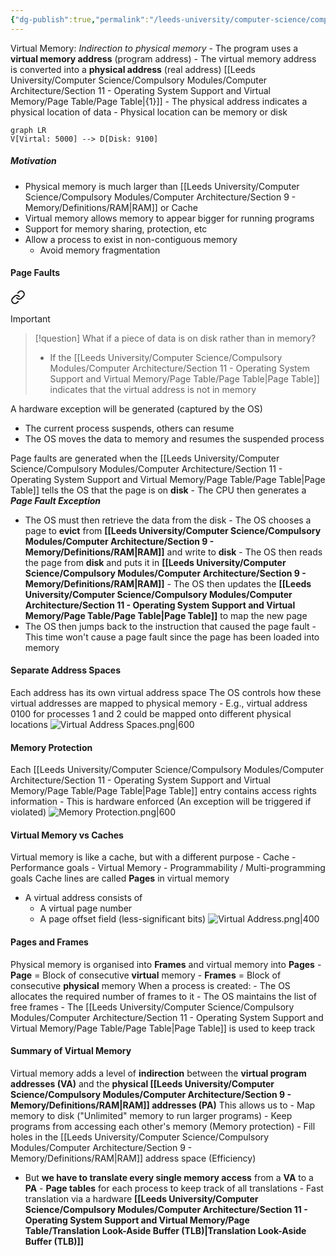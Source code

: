 ```yaml
---
{"dg-publish":true,"permalink":"/leeds-university/computer-science/compulsory-modules/computer-architecture/section-11-operating-system-support-and-virtual-memory/virtual-memory/"}
---
```


Virtual Memory: *Indirection to physical memory*
	- The program uses a **virtual memory address** (program address)
	- The virtual memory address is converted into a **physical address** (real address) [[Leeds University/Computer Science/Compulsory Modules/Computer Architecture/Section 11 - Operating System Support and Virtual Memory/Page Table/Page Table\|{1}]]
	- The physical address indicates a physical location of data
	- Physical location can be memory or disk
```mermaid
graph LR
V[Virtal: 5000] --> D[Disk: 9100]
```
##### Motivation
- Physical memory is much larger than [[Leeds University/Computer Science/Compulsory Modules/Computer Architecture/Section 9 - Memory/Definitions/RAM\|RAM]] or Cache
- Virtual memory allows memory to appear bigger for running programs
- Support for memory sharing, protection, etc
- Allow a process to exist in non-contiguous memory
	- Avoid memory fragmentation
#### Page Faults
<div class="transclusion internal-embed is-loaded"><a class="markdown-embed-link" href="/leeds-university/computer-science/compulsory-modules/computer-architecture/section-11-operating-system-support-and-virtual-memory/page-fault/#37db08" aria-label="Open link"><svg xmlns="http://www.w3.org/2000/svg" width="24" height="24" viewBox="0 0 24 24" fill="none" stroke="currentColor" stroke-width="2" stroke-linecap="round" stroke-linejoin="round" class="svg-icon lucide-link"><path d="M10 13a5 5 0 0 0 7.54.54l3-3a5 5 0 0 0-7.07-7.07l-1.72 1.71"></path><path d="M14 11a5 5 0 0 0-7.54-.54l-3 3a5 5 0 0 0 7.07 7.07l1.71-1.71"></path></svg></a><div class="markdown-embed">




>[!important] 
>>[!question] 
>>What if a piece of data is on disk rather than in memory?
>>- If the [[Leeds University/Computer Science/Compulsory Modules/Computer Architecture/Section 11 - Operating System Support and Virtual Memory/Page Table/Page Table\|Page Table]] indicates that the virtual address is not in memory
>
>A hardware exception will be generated (captured by the OS)
>- The current process suspends, others can resume
>- The OS moves the data to memory and resumes the suspended process

Page faults are generated when the [[Leeds University/Computer Science/Compulsory Modules/Computer Architecture/Section 11 - Operating System Support and Virtual Memory/Page Table/Page Table\|Page Table]] tells the OS that the page is on **disk**
	- The CPU then generates a ***Page Fault Exception***
- The OS must then retrieve the data from the disk
		- The OS chooses a page to **evict** from **[[Leeds University/Computer Science/Compulsory Modules/Computer Architecture/Section 9 - Memory/Definitions/RAM\|RAM]]** and write to **disk**
		- The OS then reads the page from **disk** and puts it in **[[Leeds University/Computer Science/Compulsory Modules/Computer Architecture/Section 9 - Memory/Definitions/RAM\|RAM]]**
		- The OS then updates the **[[Leeds University/Computer Science/Compulsory Modules/Computer Architecture/Section 11 - Operating System Support and Virtual Memory/Page Table/Page Table\|Page Table]]** to map the new page
- The OS then jumps back to the instruction that caused the page fault
		- This time won't cause a page fault since the page has been loaded into memory



</div></div>

#### Separate Address Spaces
Each address has its own virtual address space
The OS controls how these virtual addresses are mapped to physical memory
	- E.g., virtual address $0100$ for processes 1 and 2 could be mapped onto different physical locations
![Virtual Address Spaces.png|600](/img/user/Leeds%20University/Computer%20Science/Compulsory%20Modules/Computer%20Architecture/Section%2011%20-%20Operating%20System%20Support%20and%20Virtual%20Memory/Images/Virtual%20Address%20Spaces.png)
#### Memory Protection
Each [[Leeds University/Computer Science/Compulsory Modules/Computer Architecture/Section 11 - Operating System Support and Virtual Memory/Page Table/Page Table\|Page Table]] entry contains access rights information
	- This is hardware enforced (An exception will be triggered if violated)
![Memory Protection.png|600](/img/user/Leeds%20University/Computer%20Science/Compulsory%20Modules/Computer%20Architecture/Section%2011%20-%20Operating%20System%20Support%20and%20Virtual%20Memory/Images/Memory%20Protection.png)
#### Virtual Memory vs Caches
Virtual memory is like a cache, but with a different purpose
	- Cache - Performance goals
	- Virtual Memory - Programmability / Multi-programming goals
Cache lines are called **Pages** in virtual memory
- A virtual address consists of
	- A virtual page number
	- A page offset field (less-significant bits)
![Virtual Address.png|400](/img/user/Leeds%20University/Computer%20Science/Compulsory%20Modules/Computer%20Architecture/Section%2011%20-%20Operating%20System%20Support%20and%20Virtual%20Memory/Images/Virtual%20Address.png)
#### Pages and Frames
Physical memory is organised into **Frames** and virtual memory into **Pages**
	- **Page** = Block of consecutive **virtual** memory
	- **Frames** = Block of consecutive **physical** memory
When a process is created:
	- The OS allocates the required number of frames to it
	- The OS maintains the list of free frames
	- The [[Leeds University/Computer Science/Compulsory Modules/Computer Architecture/Section 11 - Operating System Support and Virtual Memory/Page Table/Page Table\|Page Table]] is used to keep track
#### Summary of Virtual Memory
Virtual memory adds a level of **indirection** between the **virtual program addresses (VA)** and the **physical [[Leeds University/Computer Science/Compulsory Modules/Computer Architecture/Section 9 - Memory/Definitions/RAM\|RAM]] addresses (PA)**
This allows us to
	- Map memory to disk ("Unlimited" memory to run larger programs)
	- Keep programs from accessing each other's memory (Memory protection)
	- Fill holes in the [[Leeds University/Computer Science/Compulsory Modules/Computer Architecture/Section 9 - Memory/Definitions/RAM\|RAM]] address space (Efficiency)
- But **we have to translate every single memory access** from a **VA** to a **PA**
		- **Page tables** for each process to keep track of all translations
		- Fast translation via a hardware **[[Leeds University/Computer Science/Compulsory Modules/Computer Architecture/Section 11 - Operating System Support and Virtual Memory/Page Table/Translation Look-Aside Buffer (TLB)\|Translation Look-Aside Buffer (TLB)]]**
